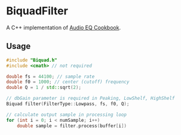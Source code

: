 # BiquadFilter

A C++ implementation of [Audio EQ Cookbook](https://www.w3.org/2011/audio/audio-eq-cookbook.html).

## Usage

```cpp
#include "Biquad.h"
#include <cmath> // not required

double fs = 44100; // sample rate
double f0 = 1000; // center (cutoff) frequency
double Q = 1 / std::sqrt(2);

// dbGain parameter is required in Peaking, LowShelf, HighShelf
Biquad filter(FilterType::Lowpass, fs, f0, Q);

// calculate output sample in processing loop
for (int i = 0; i < numSample; i++) 
    double sample = filter.process(buffer[i])
```
